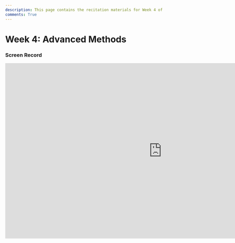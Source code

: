 ```yaml
---
description: This page contains the recitation materials for Week 4 of the Deep Reinforcement Learning course. You can find links to the recitation recordings and slides.
comments: True
---
```


# Week 4: Advanced Methods	

### Screen Record

<iframe width="996" height="560" src="https://www.youtube.com/embed/BHc02uFaPxk" title="YouTube video player" frameborder="0" allow="accelerometer; autoplay; clipboard-write; encrypted-media; gyroscope; picture-in-picture; web-share" referrerpolicy="strict-origin-when-cross-origin" allowfullscreen></iframe>